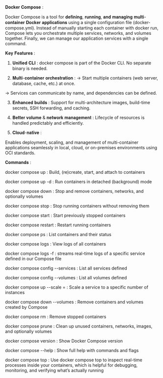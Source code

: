 𝐃𝐨𝐜𝐤𝐞𝐫 𝐂𝐨𝐦𝐩𝐨𝐬𝐞 :

Docker Compose is a tool for 𝐝𝐞𝐟𝐢𝐧𝐢𝐧𝐠, 𝐫𝐮𝐧𝐧𝐢𝐧𝐠, 𝐚𝐧𝐝 𝐦𝐚𝐧𝐚𝐠𝐢𝐧𝐠 𝐦𝐮𝐥𝐭𝐢-𝐜𝐨𝐧𝐭𝐚𝐢𝐧𝐞𝐫 𝐃𝐨𝐜𝐤𝐞𝐫 𝐚𝐩𝐩𝐥𝐢𝐜𝐚𝐭𝐢𝐨𝐧𝐬 using a single configuration file (docker-compose.yml). Instead of manually starting each container with docker run, Compose lets you orchestrate multiple services, networks, and volumes together.
Finally, we can manage our application services with a single command.


𝐊𝐞𝐲 𝐅𝐞𝐚𝐭𝐮𝐫𝐞𝐬 :


1. 𝐔𝐧𝐢𝐟𝐢𝐞𝐝 𝐂𝐋𝐈 :
docker compose is part of the Docker CLI. No separate binary is needed. 


2. 𝐌𝐮𝐥𝐭𝐢-𝐜𝐨𝐧𝐭𝐚𝐢𝐧𝐞𝐫 𝐨𝐫𝐜𝐡𝐞𝐬𝐭𝐫𝐚𝐭𝐢𝐨𝐧 :
-> Start multiple containers (web server, database, cache, etc.) at once.

-> Services can communicate by name, and dependencies can be defined.


3. 𝐄𝐧𝐡𝐚𝐧𝐜𝐞𝐝 𝐛𝐮𝐢𝐥𝐝𝐬 :
Support for multi-architecture images, build-time secrets, SSH forwarding, and caching.


4. 𝐁𝐞𝐭𝐭𝐞𝐫 𝐯𝐨𝐥𝐮𝐦𝐞 & 𝐧𝐞𝐭𝐰𝐨𝐫𝐤 𝐦𝐚𝐧𝐚𝐠𝐞𝐦𝐞𝐧𝐭 :
Lifecycle of resources is handled predictably and efficiently.


5. 𝐂𝐥𝐨𝐮𝐝-𝐧𝐚𝐭𝐢𝐯𝐞 :

Enables deployment, scaling, and management of multi-container applications seamlessly in local, cloud, or on-premises environments using OCI standards.


𝐂𝐨𝐦𝐦𝐚𝐧𝐝𝐬 :


docker compose up : Build, (re)create, start, and attach to containers

docker compose up -d : Run containers in detached (background) mode

docker compose down : Stop and remove containers, networks, and optionally volumes

docker compose stop : Stop running containers without removing them

docker compose start : Start previously stopped containers

docker compose restart : Restart running containers

docker compose ps : List containers and their status

docker compose logs : View logs of all containers

docker compose logs -f <service-name> : streams real-time logs of a specific service defined in our Compose file

docker compose config --services : List all services defined

docker compose config --volumes : List all volumes defined

docker compose up --scale <service>=<num> : Scale a service to a specific number of instances

docker compose down --volumes : Remove containers and volumes created by Compose

docker compose rm : Remove stopped containers

docker compose prune : Clean up unused containers, networks, images, and optionally volumes

docker compose version : Show Docker Compose version

docker compose --help : Show full help with commands and flags

docker compose top : Use docker compose top to inspect real-time processes inside your containers, which is helpful for debugging, monitoring, and verifying what’s actually running
